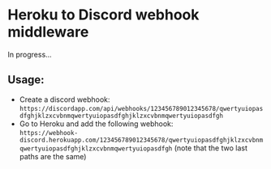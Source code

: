 # Heroku to Discord webhook middleware

In progress...

## Usage:
* Create a discord webhook:  
`https://discordapp.com/api/webhooks/123456789012345678/qwertyuiopasdfghjklzxcvbnmqwertyuiopasdfghjklzxcvbnmqwertyuiopasdfgh` 
* Go to Heroku and add the following webhook:  
`https://webhook-discord.herokuapp.com/123456789012345678/qwertyuiopasdfghjklzxcvbnmqwertyuiopasdfghjklzxcvbnmqwertyuiopasdfgh` (note that the two last paths are the same)
